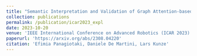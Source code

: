```yaml
---
title: "Semantic Interpretation and Validation of Graph Attention-based Explanations for GNN Models"
collection: publications
permalink: /publication/icar2023_expl
date: 2023-10-20
venue: 'IEEE International Conference on Advanced Robotics (ICAR 2023)'
paperurl: 'https://arxiv.org/abs/2308.04220'
citation: 'Efimia Panagiotaki, Daniele De Martini, Lars Kunze'
---
```

